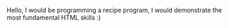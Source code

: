 Hello, I would be programming a recipe program, I would demonstrate the most fundamental HTML skills :)
